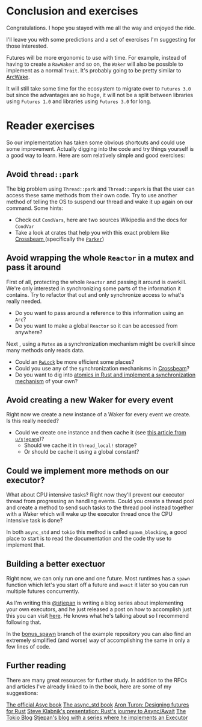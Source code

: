 # Conclusion and exercises

Congratulations. I hope you stayed with me all the way and enjoyed the ride.

I'll leave you with some predictions and a set of exercises I'm suggesting for
those interested.

Futures will be more ergonomic to use with time. For example, instead of having to 
create a `RawWaker` and so on, the `Waker` will also be possible to implement
as a normal `Trait`. It's probably going to be pretty similar to [ArcWake](https://rust-lang-nursery.github.io/futures-api-docs/0.3.0-alpha.13/futures/task/trait.ArcWake.html).

It will still take some time for the ecosystem to migrate over to `Futures 3.0`
but since the advantages are so huge, it will not be a split between libraries
using `Futures 1.0` and libraries using `Futures 3.0` for long.

# Reader exercises

So our implementation has taken some obvious shortcuts and could use some improvement. Actually digging into the code and try things yourself is a good way to learn. Here are som relatively simple and good exercises:

## Avoid `thread::park`

The big problem using `Thread::park` and `Thread::unpark` is that the user can access these same methods from their own code. Try to use another method of telling the OS to suspend our thread and wake it up again on our command. Some hints:

* Check out `CondVars`, here are two sources Wikipedia and the docs for `CondVar`
* Take a look at crates that help you with this exact problem like [Crossbeam ](https://github.com/crossbeam-rs/crossbeam)\(specifically the [`Parker`](https://docs.rs/crossbeam/0.7.3/crossbeam/sync/struct.Parker.html)\)

## Avoid wrapping the whole `Reactor` in a mutex and pass it around

First of all, protecting the whole `Reactor` and passing it around is overkill. We're only interested in synchronizing some parts of the information it contains. Try to refactor that out and only synchronize access to what's really needed.

* Do you want to pass around a reference to this information using an `Arc`?
* Do you want to make a global `Reactor` so it can be accessed from anywhere?

Next , using a `Mutex` as a synchronization mechanism might be overkill since many methods only reads data. 

* Could an [`RwLock`](https://doc.rust-lang.org/stable/std/sync/struct.RwLock.html) be more efficient some places?
* Could you use any of the synchronization mechanisms in [Crossbeam](https://github.com/crossbeam-rs/crossbeam)?
* Do you want to dig into [atomics in Rust and implement a synchronization mechanism](https://cfsamsonbooks.gitbook.io/epoll-kqueue-iocp-explained/appendix-1/atomics-in-rust) of your own?

## Avoid creating a new Waker for every event

Right now we create a new instance of a Waker for every event we create. Is this really needed? 

* Could we create one instance and then cache it \(see [this article from `u/sjepang`](https://stjepang.github.io/2020/01/25/build-your-own-block-on.html)\)?
  * Should we cache it in `thread_local!` storage?
  * Or should be cache it using a global constant?

## Could we implement more methods on our executor?

What about CPU intensive tasks? Right now they'll prevent our executor thread from progressing an handling events. Could you create a thread pool and create a method to send such tasks to the thread pool instead together with a Waker which will wake up the executor thread once the CPU intensive task is done?

In both `async_std` and `tokio` this method is called `spawn_blocking`, a good place to start is to read the documentation and the code thy use to implement that.

## Building a better exectuor

Right now, we can only run one and one future. Most runtimes has a `spawn` 
function which let's you start off a future and `await` it later so you
can run multiple futures concurrently.

As I'm writing this [@stjepan](https://github.com/stjepang) is writing a blog
series about implementing your own executors, and he just released a post
on how to accomplish just this you can visit [here](https://stjepang.github.io/2020/01/31/build-your-own-executor.html).
He knows what he's talking about so I recommend following that.

In the [bonus_spawn]() branch of the example repository you can also find an
extremely simplified (and worse) way of accomplishing the same in only a 
few lines of code.

## Further reading

There are many great resources for further study. In addition to the RFCs and
articles I've already linked to in the book, here are some of my suggestions:

[The official Asyc book](https://rust-lang.github.io/async-book/01_getting_started/01_chapter.html)
[The async_std book](https://book.async.rs/)
[Aron Turon: Designing futures for Rust](https://aturon.github.io/blog/2016/09/07/futures-design/)
[Steve Klabnik's presentation: Rust's journey to Async/Await](https://www.infoq.com/presentations/rust-2019/)
[The Tokio Blog](https://tokio.rs/blog/2019-10-scheduler/)
[Stjepan's blog with a series where he implements an Executor](https://stjepang.github.io/)